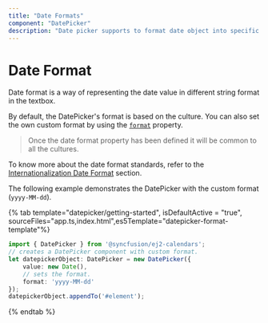 ```yaml
---
title: "Date Formats"
component: "DatePicker"
description: "Date picker supports to format date object into specific string format to simplify the date representation. It adapts to any culture specific date formats when it is globalized."
---
```


# Date Format

Date format is a way of representing the date value in different string format in the textbox.

By default, the DatePicker's format is based on the culture. You can also set the own
custom format by using the
[`format`](../api/datepicker#format)
property.

> Once the date format property has been defined it will be common to all the cultures.

To know more about the date format standards, refer to the
[Internationalization Date Format](https://ej2.syncfusion.com/documentation/common/internationalization/) section.

The following example demonstrates the DatePicker with the custom format (`yyyy-MM-dd`).

{% tab template="datepicker/getting-started", isDefaultActive = "true", sourceFiles="app.ts,index.html",es5Template="datepicker-format-template"%}

```typescript
import { DatePicker } from '@syncfusion/ej2-calendars';
// creates a DatePicker component with custom format.
let datepickerObject: DatePicker = new DatePicker({
    value: new Date(),
    // sets the format.
    format: 'yyyy-MM-dd'
});
datepickerObject.appendTo('#element');
```

{% endtab %}
